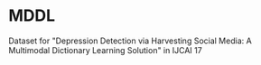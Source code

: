 # MDDL
Dataset for "Depression Detection via Harvesting Social Media: A Multimodal Dictionary Learning Solution" in IJCAI 17
